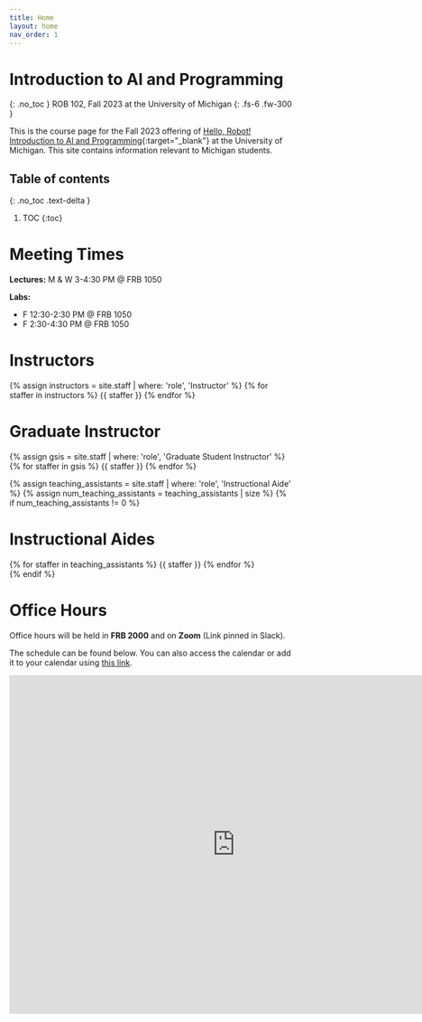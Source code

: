 ```yaml
---
title: Home
layout: home
nav_order: 1
---
```

# Introduction to AI and Programming
{: .no_toc }
ROB 102, Fall 2023 at the University of Michigan
{: .fs-6 .fw-300 }

This is the course page for the Fall 2023 offering of [Hello, Robot! Introduction to AI and Programming](https://hellorob.org){:target="_blank"} at the University of Michigan. This site contains information relevant to Michigan students.

## Table of contents
{: .no_toc .text-delta }

1. TOC
{:toc}

# Meeting Times

<i class="fa-solid fa-chalkboard-user"></i> **Lectures:** M & W 3-4:30 PM @ FRB 1050

<i class="fa-solid fa-flask"></i> **Labs:**
* F 12:30-2:30 PM @ FRB 1050
* F 2:30-4:30 PM @ FRB 1050

# Instructors

<div class="staff-row">
{% assign instructors = site.staff | where: 'role', 'Instructor' %}
{% for staffer in instructors %}
{{ staffer }}
{% endfor %}
</div>

# Graduate Instructor

<div class="staff-row">
{% assign gsis = site.staff | where: 'role', 'Graduate Student Instructor' %}
{% for staffer in gsis %}
{{ staffer }}
{% endfor %}
</div>

{% assign teaching_assistants = site.staff | where: 'role', 'Instructional Aide' %}
{% assign num_teaching_assistants = teaching_assistants | size %}
{% if num_teaching_assistants != 0 %}

# Instructional Aides

<div class="staff-row">
{% for staffer in teaching_assistants %}
{{ staffer }}
{% endfor %}
</div>
{% endif %}

# Office Hours

Office hours will be held in **FRB 2000** and on **Zoom** (Link pinned in Slack).

The schedule can be found below.
You can also access the calendar or add it to your calendar using [this link](https://calendar.google.com/calendar/u/0?cid=Y19mODgzMzJhMDg1NWZjZGE4ODY1OGYxMjZjMTZjMDc0NmUyZmUxZmQ3M2RjNzFjODUwOWVhZjYxMzQ2NzU3M2JjQGdyb3VwLmNhbGVuZGFyLmdvb2dsZS5jb20).

<iframe src="https://calendar.google.com/calendar/embed?src=c_f88332a0855fcda88658f126c16c0746e2fe1fd73dc71c8509eaf613467573bc%40group.calendar.google.com&ctz=America%2FNew_York" style="border: 0" width="800" height="600" frameborder="0" scrolling="no"></iframe>
